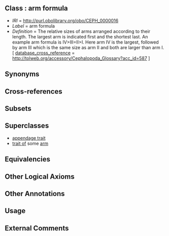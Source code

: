 
## Class : arm formula

 * *IRI* = http://purl.obolibrary.org/obo/CEPH_0000016
 * *Label* = arm formula
 * *Definition* = The relative sizes of arms arranged according to their length. The largest arm is indicated first and the shortest last. An example arm formula is IV>III=II>I. Here arm IV is the largest, followed by arm III which is the same size as arm II and both are larger than arm I. [ [database_cross_reference](../../ef/oboInOwl#hasDbXref.md) = http://tolweb.org/accessory/Cephalopoda_Glossary?acc_id=587 ]

## Synonyms


## Cross-references


## Subsets


## Superclasses

 * [appendage trait](../../CEPH/59/CEPH_0001059.md)
 * [trait of](../../ceph#trait/of/ceph#trait_of.md) some [arm](../../CEPH/15/CEPH_0000015.md)

## Equivalencies


## Other Logical Axioms


## Other Annotations


## Usage


## External Comments

